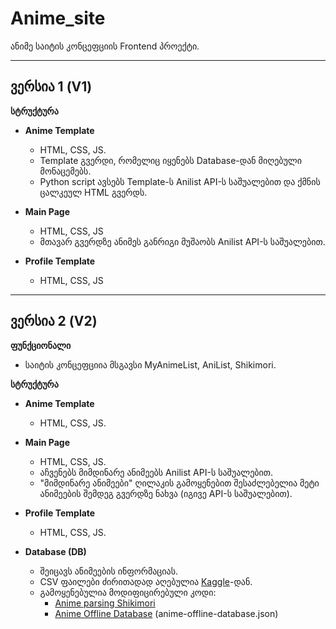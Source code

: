 # Anime_site

ანიმე საიტის კონცეფციის Frontend პროექტი.

---

## ვერსია 1 (V1)

**სტრუქტურა**  
- **Anime Template**  
  - HTML, CSS, JS.  
  - Template გვერდი, რომელიც იყენებს Database-დან მიღებული მონაცემებს.  
  - Python script ავსებს Template-ს Anilist API-ს საშუალებით და ქმნის ცალკეულ HTML გვერდს.  

- **Main Page**  
  - HTML, CSS, JS 
  - მთავარ გვერდზე ანიმეს განრიგი მუშაობს Anilist API-ს საშუალებით.  

- **Profile Template**  
  - HTML, CSS, JS
---

## ვერსია 2 (V2)

**ფუნქციონალი**  
- საიტის კონცეფციია მსგავსი MyAnimeList, AniList, Shikimori.

**სტრუქტურა**  
- **Anime Template**  
  - HTML, CSS, JS.  

- **Main Page**  
  - HTML, CSS, JS.
  - აჩვენებს მიმდინარე ანიმეებს Anilist API-ს საშუალებით.
  - "მიმდინარე ანიმეები" ღილაკის გამოყენებით შესაძლებელია მეტი ანიმეების შემდეგ გვერდზე ნახვა (იგივე API-ს საშუალებით).

- **Profile Template**  
  - HTML, CSS, JS.  

- **Database (DB)**  
  - შეიცავს ანიმეების ინფორმაციას.  
  - CSV ფაილები ძირითადად აღებულია [Kaggle](https://www.kaggle.com/datasets)-დან.  
  - გამოყენებულია მოდიფიცირებული კოდი:  
    - [Anime parsing Shikimori](https://github.com/GRaf-NEET/Anime-parsing-Shikimori)  
    - [Anime Offline Database](https://github.com/manami-project/anime-offline-database) (anime-offline-database.json)

